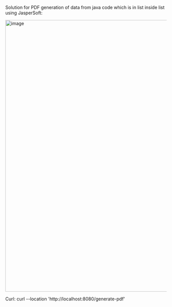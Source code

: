 Solution for PDF generation of data from java code which is in list inside list using JasperSoft:

<img width="848" alt="image" src="https://github.com/surbhi239/jasperReport/assets/25776004/7fecd06d-ecb8-44c5-b2f1-036323fb2a41">





Curl: curl --location 'http://localhost:8080/generate-pdf'
